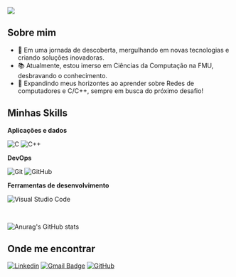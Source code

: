 ![](https://komarev.com/ghpvc/?username=LucasCozzer&color=006bed)

## Sobre mim

- 🚀 Em uma jornada de descoberta, mergulhando em novas tecnologias e criando soluções inovadoras.
- 📚 Atualmente, estou imerso em Ciências da Computação na FMU, desbravando o conhecimento.
- 🌱 Expandindo meus horizontes ao aprender sobre Redes de computadores e C/C++, sempre em busca do próximo desafio!


## Minhas Skills

**Aplicações e dados**

![C](https://img.shields.io/badge/c-%2300599C.svg?style=for-the-badge&logo=c&logoColor=white)
![C++](https://img.shields.io/badge/c++-%2300599C.svg?style=for-the-badge&logo=c%2B%2B&logoColor=white)

**DevOps**

![Git](https://img.shields.io/badge/-Git-333333?style=flat&logo=git)
![GitHub](https://img.shields.io/badge/-GitHub-333333?style=flat&logo=github)

**Ferramentas de desenvolvimento**

![Visual Studio Code](https://img.shields.io/badge/-Visual%20Studio%20Code-333333?style=flat&logo=visual-studio-code&logoColor=007ACC)

<br/>

![Anurag's GitHub stats](https://github-readme-stats.vercel.app/api?username=LucasCozzer&theme=dark&show_icons=true)

## Onde me encontrar

[![Linkedin](https://img.shields.io/badge/-LucasCozzer-blue?style=flat-square&logo=Linkedin&logoColor=white&link=https://www.linkedin.com/in/cozzer/)](https://www.linkedin.com/in/cozzer/)
[![Gmail Badge](https://img.shields.io/badge/-lucascozzergouveaa@gmail.com-006bed?style=flat-square&logo=Gmail&logoColor=white&link=mailto:SEU-EMAIL)](mailto:SEU-EMAIL)
[![GitHub](https://img.shields.io/github/followers/LucasCozzer?label=follow&style=social)](https://github.com/LucasCozzer)
